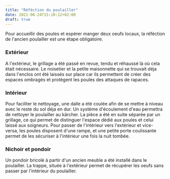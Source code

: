 ```yaml
---
title: "Réféction du poulailler"
date: 2021-06-24T15:10:12+02:00
draft: true
---
```


Pour accueillir des poules et espérer manger deux oeufs locaux, la réféction de l'ancien poulailler est une étape obligatoire. 

### Extérieur ###
A l'extérieur, le grillage a été passé en revue, tendu et réhaussé là où cela était nécessaire. Le noisetier et la petite maisonnette qui se trouvait déja dans l'enclos ont été laissés sur place car ils permettent de créer des espaces ombragés et protègent les poules des attaques de rapaces.

### Intérieur ###
Pour faciliter le nettoyage, une dalle a été coulée afin de se mettre à niveau avec le reste du sol déja en dur. Un système d'écoulement d'eau permettra de nettoyer le poulailler au kärcher. La pièce a été en suite séparée par un grillage, ce qui permet de distinguer l'espace dédié aux poules et celui laissé aux soigneurs. Pour passer de l'intérieur vers l'extérieur et vice-versa, les poules disposent d'une rampe, et une petite porte coulissante permet de les sécuriser à l'intérieur une fois la nuit tombée.

### Nichoir et pondoir ###
Un pondoir bricolé à partir d'un ancien meuble a été installé dans le poulailler. La trappe, située à l'extérieur permet de récupérer les oeufs sans passer par l'intérieur du poulailler.